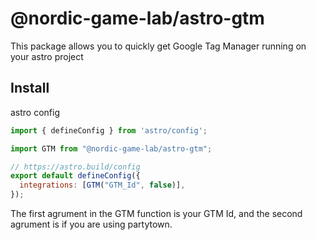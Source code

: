 # @nordic-game-lab/astro-gtm

This package allows you to quickly get Google Tag Manager running on your astro project

## Install

astro config
```javascript
import { defineConfig } from 'astro/config';

import GTM from "@nordic-game-lab/astro-gtm";

// https://astro.build/config
export default defineConfig({
  integrations: [GTM("GTM_Id", false)],
});
```
The first agrument in the GTM function is your GTM Id, and the second agrument is if you are using partytown.

